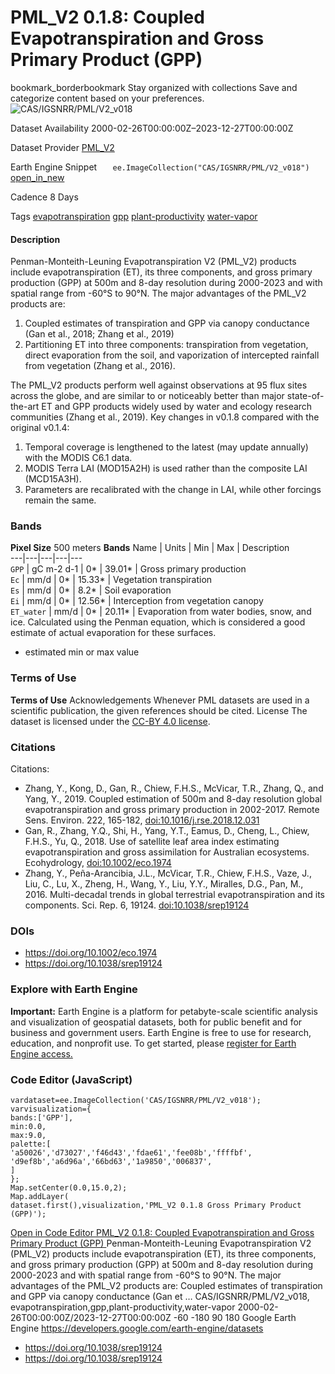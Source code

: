  
#  PML_V2 0.1.8: Coupled Evapotranspiration and Gross Primary Product (GPP) 
bookmark_borderbookmark Stay organized with collections  Save and categorize content based on your preferences. 
![CAS/IGSNRR/PML/V2_v018](https://developers.google.com/earth-engine/datasets/images/CAS/CAS_IGSNRR_PML_V2_v018_sample.png) 

Dataset Availability
    2000-02-26T00:00:00Z–2023-12-27T00:00:00Z 

Dataset Provider
     [ PML_V2 ](https://github.com/kongdd/PML) 

Earth Engine Snippet
     `    ee.ImageCollection("CAS/IGSNRR/PML/V2_v018")   ` [ open_in_new ](https://code.earthengine.google.com/?scriptPath=Examples:Datasets/CAS/CAS_IGSNRR_PML_V2_v018) 

Cadence
    8 Days 

Tags
     [evapotranspiration](https://developers.google.com/earth-engine/datasets/tags/evapotranspiration) [gpp](https://developers.google.com/earth-engine/datasets/tags/gpp) [plant-productivity](https://developers.google.com/earth-engine/datasets/tags/plant-productivity) [water-vapor](https://developers.google.com/earth-engine/datasets/tags/water-vapor)
#### Description
Penman-Monteith-Leuning Evapotranspiration V2 (PML_V2) products include evapotranspiration (ET), its three components, and gross primary production (GPP) at 500m and 8-day resolution during 2000-2023 and with spatial range from -60°S to 90°N. The major advantages of the PML_V2 products are:
  1. Coupled estimates of transpiration and GPP via canopy conductance (Gan et al., 2018; Zhang et al., 2019)
  2. Partitioning ET into three components: transpiration from vegetation, direct evaporation from the soil, and vaporization of intercepted rainfall from vegetation (Zhang et al., 2016).


The PML_V2 products perform well against observations at 95 flux sites across the globe, and are similar to or noticeably better than major state-of-the-art ET and GPP products widely used by water and ecology research communities (Zhang et al., 2019).
Key changes in v0.1.8 compared with the original v0.1.4:
  1. Temporal coverage is lengthened to the latest (may update annually) with the MODIS C6.1 data.
  2. MODIS Terra LAI (MOD15A2H) is used rather than the composite LAI (MCD15A3H).
  3. Parameters are recalibrated with the change in LAI, while other forcings remain the same.


### Bands
**Pixel Size** 500 meters 
**Bands**
Name | Units | Min | Max | Description  
---|---|---|---|---  
`GPP` | gC m-2 d-1 |  0*  |  39.01*  | Gross primary production  
`Ec` | mm/d |  0*  |  15.33*  | Vegetation transpiration  
`Es` | mm/d |  0*  |  8.2*  | Soil evaporation  
`Ei` | mm/d |  0*  |  12.56*  | Interception from vegetation canopy  
`ET_water` | mm/d |  0*  |  20.11*  | Evaporation from water bodies, snow, and ice. Calculated using the Penman equation, which is considered a good estimate of actual evaporation for these surfaces.  
* estimated min or max value 
### Terms of Use
**Terms of Use**
Acknowledgements
Whenever PML datasets are used in a scientific publication, the given references should be cited.
License
The dataset is licensed under the [CC-BY 4.0 license](https://creativecommons.org/licenses/by/4.0/).
### Citations
Citations:
  * Zhang, Y., Kong, D., Gan, R., Chiew, F.H.S., McVicar, T.R., Zhang, Q., and Yang, Y., 2019. Coupled estimation of 500m and 8-day resolution global evapotranspiration and gross primary production in 2002-2017. Remote Sens. Environ. 222, 165-182, [doi:10.1016/j.rse.2018.12.031](https://doi.org/10.1016/j.rse.2018.12.031)
  * Gan, R., Zhang, Y.Q., Shi, H., Yang, Y.T., Eamus, D., Cheng, L., Chiew, F.H.S., Yu, Q., 2018. Use of satellite leaf area index estimating evapotranspiration and gross assimilation for Australian ecosystems. Ecohydrology, [doi:10.1002/eco.1974](https://doi.org/10.1002/eco.1974)
  * Zhang, Y., Peña-Arancibia, J.L., McVicar, T.R., Chiew, F.H.S., Vaze, J., Liu, C., Lu, X., Zheng, H., Wang, Y., Liu, Y.Y., Miralles, D.G., Pan, M., 2016. Multi-decadal trends in global terrestrial evapotranspiration and its components. Sci. Rep. 6, 19124. [doi:10.1038/srep19124](https://doi.org/10.1038/srep19124)


### DOIs
  * [ https://doi.org/10.1002/eco.1974 ](https://doi.org/10.1002/eco.1974)
  * [ https://doi.org/10.1038/srep19124 ](https://doi.org/10.1038/srep19124)


### Explore with Earth Engine
**Important:** Earth Engine is a platform for petabyte-scale scientific analysis and visualization of geospatial datasets, both for public benefit and for business and government users. Earth Engine is free to use for research, education, and nonprofit use. To get started, please [register for Earth Engine access.](https://console.cloud.google.com/earth-engine)
### Code Editor (JavaScript)
```
vardataset=ee.ImageCollection('CAS/IGSNRR/PML/V2_v018');
varvisualization={
bands:['GPP'],
min:0.0,
max:9.0,
palette:[
'a50026','d73027','f46d43','fdae61','fee08b','ffffbf',
'd9ef8b','a6d96a','66bd63','1a9850','006837',
]
};
Map.setCenter(0.0,15.0,2);
Map.addLayer(
dataset.first(),visualization,'PML_V2 0.1.8 Gross Primary Product (GPP)');
```
[ Open in Code Editor ](https://code.earthengine.google.com/?scriptPath=Examples:Datasets/CAS/CAS_IGSNRR_PML_V2_v018)
[ PML_V2 0.1.8: Coupled Evapotranspiration and Gross Primary Product (GPP) ](https://developers.google.com/earth-engine/datasets/catalog/CAS_IGSNRR_PML_V2_v018)
Penman-Monteith-Leuning Evapotranspiration V2 (PML_V2) products include evapotranspiration (ET), its three components, and gross primary production (GPP) at 500m and 8-day resolution during 2000-2023 and with spatial range from -60°S to 90°N. The major advantages of the PML_V2 products are: Coupled estimates of transpiration and GPP via canopy conductance (Gan et …
CAS/IGSNRR/PML/V2_v018, evapotranspiration,gpp,plant-productivity,water-vapor 
2000-02-26T00:00:00Z/2023-12-27T00:00:00Z
-60 -180 90 180 
Google Earth Engine
https://developers.google.com/earth-engine/datasets
  * [ https://doi.org/10.1038/srep19124 ](https://doi.org/https://github.com/kongdd/PML)
  * [ https://doi.org/10.1038/srep19124 ](https://doi.org/https://developers.google.com/earth-engine/datasets/catalog/CAS_IGSNRR_PML_V2_v018)



